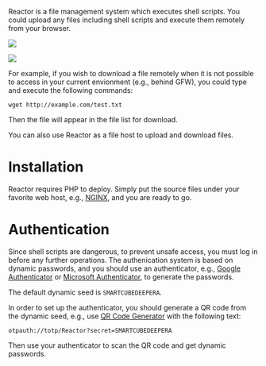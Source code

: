 Reactor is a file management system which executes shell scripts. You could upload any files including shell scripts and execute them remotely from your browser.

![](http://nicpu3.cse.ust.hk/reactor/data/reactor-p1.png)

![](http://nicpu3.cse.ust.hk/reactor/data/reactor-p2.png)

For example, if you wish to download a file remotely when it is not possible to access in your current envionment (e.g., behind GFW), you could type and execute the following commands:

```
wget http://example.com/test.txt
```

Then the file will appear in the file list for download.

You can also use Reactor as a file host to upload and download files.

# Installation
Reactor requires PHP to deploy. Simply put the source files under your favorite web host, e.g., <a target='_blank' href='https://www.nginx.com/'>NGINX</a>, and you are ready to go.

# Authentication
Since shell scripts are dangerous, to prevent unsafe access, you must log in before any further operations. The authenication system is based on dynamic passwords, and you should use an authenticator, e.g., <a target='_blank' href='https://support.google.com/accounts/answer/1066447'>Google Authenticator</a> or <a target='_blank' href='https://docs.microsoft.com/en-us/azure/multi-factor-authentication/end-user/microsoft-authenticator-app-how-to'>Microsoft Authenticator</a>, to generate the passwords.

The default dynamic seed is `SMARTCUBEDEEPERA`.

In order to set up the authenticator, you should generate a QR code from the dynamic seed, e.g., use <a target='_blank' href='https://www.the-qrcode-generator.com/'>QR Code Generator</a> with the following text:

```
otpauth://totp/Reactor?secret=SMARTCUBEDEEPERA
```

Then use your authenticator to scan the QR code and get dynamic passwords.



